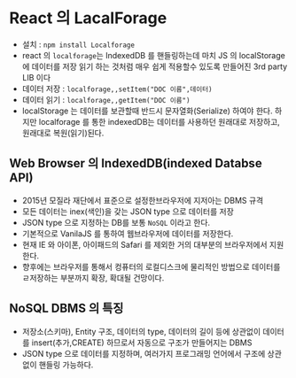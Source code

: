 # React 의 LacalForage

- 설치 : `npm install Localforage`
- react 의 `localforage`는 IndexedDB 를 핸들링하는데 마치 JS 의 localStorage 에 데이터를 저장 읽기 하는 것처럼
  매우 쉽게 적용할수 있도록 만들어진 3rd party LIB 이다
- 데이터 저장 : `localforage,,setItem("DOC 이름",데이터)`
- 데이터 읽기 : `localforage,,getItem("DOC 이름")`
- localStorage 는 데이터를 보관할때 반드시 문자열화(Serialize) 하여야 한다.
  하지만 localforage 를 통한 indexedDB는 데이터를 사용하던 원래대로 저장하고, 원래대로 복원(읽기)된다.

## Web Browser 의 IndexedDB(indexed Databse API)

- 2015년 모질라 재단에서 표준으로 설정한브라우저에 지저아는 DBMS 규격
- 모든 데이터는 inex(색인)을 갖는 JSON type 으로 데이터를 저장
- JSON type 으로 지정하는 DB를 보통 `NoSQL` 이라고 한다.
- 기본적으로 VanilaJS 를 통하여 웹브라우저에 데이터를 저장한다.
- 현재 IE 와 아이폰, 아이패드의 Safari 를 제외한 거의 대부분의 브라우저에서 지원한다.
- 향후에는 브라우저를 통해서 컹퓨터의 로컬디스크에 물리적인 방법으로 데이터를 ㄹ저장하는 부분까지 확장, 확대될 건망이다.

## NoSQL DBMS 의 특징

- 저장소(스키마), Entity 구조, 데이터의 type, 데이터의 길이 등에 상관없이 데이터를 insert(추가,CREATE) 하므로서 자동으로
  구조가 만들어지는 DBMS
- JSON type 으로 데이터를 지정하며, 여러가지 프로그래밍 언어에서 구조에 상관없이 핸들링 가능하다.

